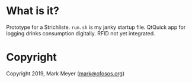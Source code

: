 # What is it?

Prototype for a Strichliste. `run.sh` is my janky startup file.
QtQuick app for logging drinks consumption digitally. RFID not yet
integrated.

# Copyright

Copyright 2019, Mark Meyer (mark@ofosos.org)
